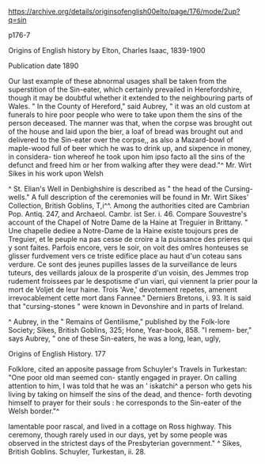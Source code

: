 https://archive.org/details/originsofenglish00elto/page/176/mode/2up?q=sin

p176-7

Origins of English history
by Elton, Charles Isaac, 1839-1900

Publication date 1890


Our last example of these abnormal usages shall be 
taken from the superstition of the Sin-eater, which 
certainly prevailed in Herefordshire, though it may be 
doubtful whether it extended to the neighbouring parts of 
Wales. " In the County of Hereford," said Aubrey, " it 
was an old custom at funerals to hire poor people who 
were to take upon them the sins of the person deceased. 
The manner was that, when the corpse was brought out 
of the house and laid upon the bier, a loaf of bread was 
brought out and delivered to the Sin-eater over the corpse,, 
as also a Mazard-bowl of maple-wood full of beer which 
he was to drink up, and sixpence in money, in considera- 
tion whereof he took upon him ipso facto all the sins of 
the defunct and freed him or her from walking after they 
were dead."^ Mr. Wirt Sikes in his work upon Welsh 

^ St. Elian's Well in Denbighshire is described as " the head of the 
Cursing- wells." A full description of the ceremonies will be found in 
Mr. Wirt Sikes' Collection, British Goblins, T,i^^. Among the authorities 
cited are Cambrian Pop. Antiq. 247, and Archaeol. Cambr. ist Ser. i. 46. 
Compare Souvestre's account of the Chapel of Notre Dame de la Haine at 
Treguier in Brittany. " Une chapelle dediee a Notre-Dame de la Haine 
existe toujours pres de Treguier, et le peuple na pas cesse de croire a la 
puissance des prieres qui y sont faites. Parfois encore, vers le soir, on voit 
des omlres honteuses se glisser furdvement vers ce triste edifice place au haut 
d'un coteau sans verdure. Ce sont des jeunes pupilles lasses de la surveillance 
de leurs tuteurs, des veillards jaloux de la prosperite d'un voisin, des Jemmes 
trop rudement froissees par le despotisme d'un viari, qui viennent la prier pour 
la mort de Voljet de leur haine. Trois 'Ave,' devotement repetes, amenent 
irrevocablement cette mort dans Fannee." Derniers Bretons, i. 93. It is said 
that "cursing-stones " were known in Devonshire and in parts of Ireland. 

^ Aubrey, in the " Remains of Gentilisme," published by the Folk-lore 
Society; Sikes, British Goblins, 325; Hone, Year-book, 858. "I remem- 
ber," says Aubrey, " one of these Sin-eaters, he was a long, lean, ugly, 



Origins of English History. 177 

Folklore, cited an apposite passage from Schuyler's 
Travels in Turkestan: "One poor old man seemed con- 
stantly engaged in prayer. On calling attention to him, 
I was told that he was an ' iskatchi^ a person who gets his 
living by taking on himself the sins of the dead, and thence- 
forth devoting himself to prayer for their souls : he 
corresponds to the Sin-eater of the Welsh border."^ 

lamentable poor rascal, and lived in a cottage on Ross highway. This 
ceremony, though rarely used in our days, yet by some people was observed 
in the strictest days of the Presbyterian government." 
^ Sikes, British Goblins. Schuyler, Turkestan, ii. 28. 

